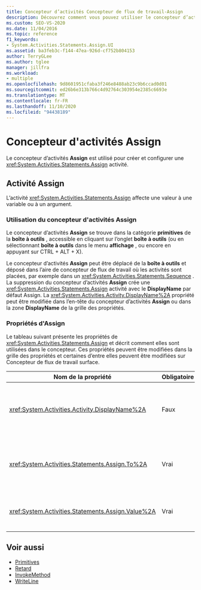 ```yaml
---
title: Concepteur d’activités Concepteur de flux de travail-Assign
description: Découvrez comment vous pouvez utiliser le concepteur d’activités Assign pour créer et configurer une activité Assign et comment l’activité Assign assigne une valeur à une variable ou à un argument.
ms.custom: SEO-VS-2020
ms.date: 11/04/2016
ms.topic: reference
f1_keywords:
- System.Activities.Statements.Assign.UI
ms.assetid: ba3feb3c-f144-47ea-926d-cf752b804153
author: TerryGLee
ms.author: tglee
manager: jillfra
ms.workload:
- multiple
ms.openlocfilehash: 9d8601951cfaba3f246e8488ab23c9b6ccad0d01
ms.sourcegitcommit: ed26b6e313b766c4d92764c303954e2385c6693e
ms.translationtype: MT
ms.contentlocale: fr-FR
ms.lasthandoff: 11/10/2020
ms.locfileid: "94438189"
---
```

# <a name="assign-activity-designer"></a>Concepteur d'activités Assign

Le concepteur d’activités **Assign** est utilisé pour créer et configurer une <xref:System.Activities.Statements.Assign> activité.

## <a name="the-assign-activity"></a>Activité Assign

L’activité <xref:System.Activities.Statements.Assign> affecte une valeur à une variable ou à un argument.

### <a name="using-the-assign-activity-designer"></a>Utilisation du concepteur d'activités Assign

Le concepteur d’activités **Assign** se trouve dans la catégorie **primitives** de la **boîte à outils** , accessible en cliquant sur l’onglet **boîte à outils** (ou en sélectionnant **boîte à outils** dans le menu **affichage** , ou encore en appuyant sur CTRL + ALT + X).

Le concepteur d’activités **Assign** peut être déplacé de la **boîte à outils** et déposé dans l’aire de concepteur de flux de travail où les activités sont placées, par exemple dans un <xref:System.Activities.Statements.Sequence> . La suppression du concepteur d’activités **Assign** crée une <xref:System.Activities.Statements.Assign> activité avec le **DisplayName** par défaut Assign. La <xref:System.Activities.Activity.DisplayName%2A> propriété peut être modifiée dans l’en-tête du concepteur d’activités **Assign** ou dans la zone **DisplayName** de la grille des propriétés.

### <a name="the-assign-properties"></a>Propriétés d'Assign

Le tableau suivant présente les propriétés de <xref:System.Activities.Statements.Assign> et décrit comment elles sont utilisées dans le concepteur. Ces propriétés peuvent être modifiées dans la grille des propriétés et certaines d’entre elles peuvent être modifiées sur Concepteur de flux de travail surface.

|Nom de la propriété|Obligatoire|Usage|
|-|--------------|-|
|<xref:System.Activities.Activity.DisplayName%2A>|Faux|Nom convivial de l'activité <xref:System.Activities.Statements.Assign>. La valeur par défaut est Assign. Bien que la valeur de la propriété <xref:System.Activities.Activity.DisplayName%2A> ne soit pas strictement obligatoire, il est recommandé d'en utiliser une.|
|<xref:System.Activities.Statements.Assign.To%2A>|Vrai|Variable ou argument auquel la propriété <xref:System.Activities.Statements.Assign.Value%2A> est affectée. La valeur doit être un identificateur de Visual Basic valide. Pour définir la propriété, tapez une expression Visual Basic dans la zone à dans le concepteur **d'** activités **Assign** ou dans la grille des propriétés.|
|<xref:System.Activities.Statements.Assign.Value%2A>|Vrai|Valeur qui est affectée à la variable. Pour définir le <xref:System.Activities.Statements.Assign.Value%2A> , tapez une expression Visual Basic dans la zone **valeur** du concepteur d’activités **Assign** ou dans la grille des propriétés.|

## <a name="see-also"></a>Voir aussi

- [Primitives](../workflow-designer/primitives-activity-designers.md)
- [Retard](../workflow-designer/delay-activity-designer.md)
- [InvokeMethod](../workflow-designer/invokemethod-activity-designer.md)
- [WriteLine](../workflow-designer/writeline-activity-designer.md)